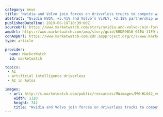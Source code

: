 ```yaml
---
category: news
title: "Nvidia and Volvo join forces on driverless trucks to compete with Tesla"
abstract: "Nvidia NVDA, +5.41% and Volvo’s VLVLY, +2.18% partnership would rely on Nvidia’s artificial-intelligence platforms for training, simulation, and in-vehicle computing to eventually get driverless commercial trucks on public roads and roadways ..."
publishedDateTime: 2019-06-18T18:39:00Z
sourceUrl: https://www.marketwatch.com/story/nvidia-and-volvo-join-forces-on-driverless-trucks-2019-06-18
ampUrl: https://www.marketwatch.com/amp/story/guid/BBDB9016-91EA-11E9-A055-5523C52D343F
cdnAmpUrl: https://www-marketwatch-com.cdn.ampproject.org/c/s/www.marketwatch.com/amp/story/guid/BBDB9016-91EA-11E9-A055-5523C52D343F
type: article

provider:
  name: MarketWatch
  id: marketwatch

topics:
 - AI
 - artificial intelligence driverless
 - AI in Autos

images:
  - url: http://s.marketwatch.com/public/resources/MWimages/MW-HL642_volvo6_ZG_20190618140701.jpg
    width: 1320
    height: 742
    title: "Nvidia and Volvo join forces on driverless trucks to compete with Tesla"
---
```

